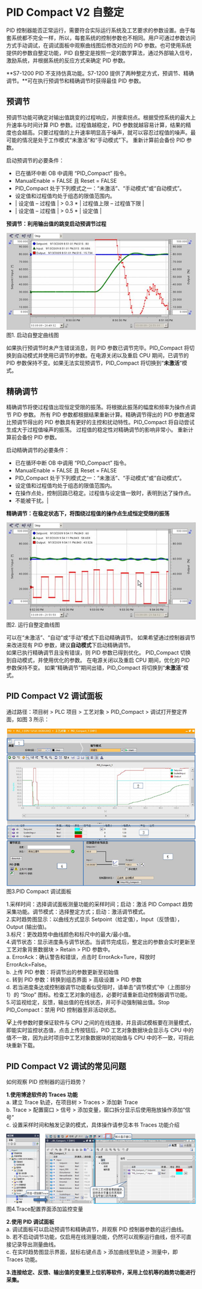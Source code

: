 # PID Compact V2 自整定

PID 控制器能否正常运行，需要符合实际运行系统及工艺要求的参数设置。由于每套系统都不完全一样，所以，每套系统的控制参数也不相同。用户可通过参数访问方式手动调试，在调试面板中观察曲线图后修改对应的 PID 参数。也可使用系统提供的参数自整定功能，PID 自整定是按照一定的数学算法，通过外部输入信号，激励系统，并根据系统的反应方式来确定 PID 参数。

**S7-1200 PID 不支持仿真功能。S7-1200 提供了两种整定方式，预调节、精确调节。**可在执行预调节和精确调节时获得最佳 PID 参数。

## **预调节**

预调节功能可确定对输出值跳变的过程响应，并搜索拐点。根据受控系统的最大上升速率与时间计算 PID 参数。过程值越稳定，PID 参数就越容易计算，结果的精度也会越高。只要过程值的上升速率明显高于噪声，就可以容忍过程值的噪声。最可能的情况是处于工作模式“未激活”和“手动模式”下。 重新计算前会备份 PID 参数。

启动预调节的必要条件：

* 已在循环中断 OB 中调用 “PID_Compact” 指令。
* ManualEnable = FALSE 且 Reset = FALSE
* PID_Compact 处于下列模式之一：“未激活”、“手动模式”或“自动模式”。
* 设定值和过程值均处于组态的限值范围内。
* | 设定值 – 过程值 | \> 0.3 * | 过程值上限 – 过程值下限 |
* | 设定值 – 过程值 | \> 0.5 * | 设定值 |

**预调节：利用输出值的跳变启动预调节过程**

![](images/03-1.PNG)  
图1\. 启动自整定曲线图

如果执行预调节时未产生错误消息，则 PID 参数已调节完毕。PID\_Compact 将切换到自动模式并使用已调节的参数。在电源关闭以及重启 CPU 期间，已调节的 PID 参数保持不变。如果无法实现预调节，PID\_Compact 将切换到“**未激活**”模式。

## 精确调节

精确调节将使过程值出现恒定受限的振荡。将根据此振荡的幅度和频率为操作点调节 PID 参数。 所有 PID 参数都根据结果重新计算。精确调节得出的 PID 参数通常比预调节得出的 PID 参数具有更好的主控和扰动特性。PID_Compact 将自动尝试生成大于过程值噪声的振荡。 过程值的稳定性对精确调节的影响非常小。 重新计算前会备份 PID 参数。  
  
启动精确调节的必要条件：

* 已在循环中断 OB 中调用 “PID_Compact” 指令。
* ManualEnable = FALSE 且 Reset = FALSE
* PID_Compact 处于下列模式之一：“未激活”、“手动模式”或“自动模式”。
* 设定值和过程值均处于组态的限值范围内。
* 在操作点处，控制回路已稳定。过程值与设定值一致时，表明到达了操作点。
* 不能被干扰。|

**精确调节：在稳定状态下，将围绕过程值的操作点生成恒定受限的振荡**

![](images/03-2.PNG)  
图2\. 运行自整定曲线图

可以在“未激活”、“自动”或“手动”模式下启动精确调节。 如果希望通过控制器调节来改进现有 PID 参数，建议**自动模式**下启动精确调节。  
如果已执行精确调节且没有错误，则 PID 参数已得到优化。 PID\_Compact 切换到自动模式，并使用优化的参数。 在电源关闭以及重启 CPU 期间，优化的 PID 参数保持不变。 如果“精确调节”期间出错，PID\_Compact 将切换到“**未激活**”模式。

## **PID Compact V2 调试面板**

通过路径：项目树 \> PLC 项目 > 工艺对象 > PID_Compact > 调试打开整定界面，如图 3 所示：

![](images/03-3.PNG)  
图3.PID Compact 调试面板

1.采样时间：选择调试面板测量功能的采样时间；启动：激活 PID Compact 趋势采集功能。调节模式：选择整定方式；启动：激活调节模式。  
2.实时趋势图显示：以曲线方式显示 Setpoint（给定值），Input（反馈值），Output (输出值)。  
3.标尺：更改趋势中曲线颜色和标尺中的最大/最小值。  
4.调节状态：显示进度条与调节状态。当调节完成后，整定出的参数会实时更新至工艺对象背景数据块 > Retain > PID 参数中。  
a. ErrorAck：确认警告和错误，点击时 ErrorAck=Ture，释放时 ErrorAck=False。  
b. 上传 PID 参数：将调节出的参数更新至初始值  
c. 转到 PID 参数：转换到组态界面 > 高级设置 > PID 参数  
d. 若当进度条达或控制器调节功能看似受阻时，请单击“调节模式”中（上图部分 1）的 “Stop” 图标。检查工艺对象的组态，必要时请重新启动控制器调节功能。  
5.可监视给定，反馈，输出值的在线状态，并可手动强制输出值。Stop PID_Compact：禁用 PID 控制器至非活动状态。

![](images/3.gif)上传参数时要保证软件与 CPU 之间的在线连接，并且调试模板要在测量模式，即能实时监控状态值，点击上传按钮后，PID 工艺对象数据块会显示与 CPU 中的值不一致，因为此时项目中工艺对象数据块的初始值与 CPU 中的不一致，可将此块重新下载。

## **PID Compact V2 调试的常见问题**

如何观察 PID 控制器的运行趋势？

**1.使用博途软件的 Traces 功能**  
a. 建立 Trace 轨迹，在项目树 > Traces > 添加新 Trace  
b. Trace > 配置窗口 > 信号 > 添加变量，窗口拆分显示后使用拖放操作添加“信号”  
c. 设置采样时间和触发记录的模式，具体操作请参见本书 Traces 功能介绍

![](images/03-4.PNG)  
图4.Trace配置界面添加监控变量

**2.使用 PID 调试面板**  
a. 调试面板可以启动预调节和精确调节，并观察 PID 控制器参数的运行曲线。  
b. 若不启动调节功能，仅启用在线测量功能，仍然可以观察运行曲线，但不可直接记录导出测量曲线。  
c. 在实时趋势图显示界面，鼠标右键点击 > 添加曲线至轨迹 > 测量中，即 Traces 功能。

**3.连接给定、反馈、输出值的变量至上位机等软件，采用上位机等的趋势功能进行采集。**